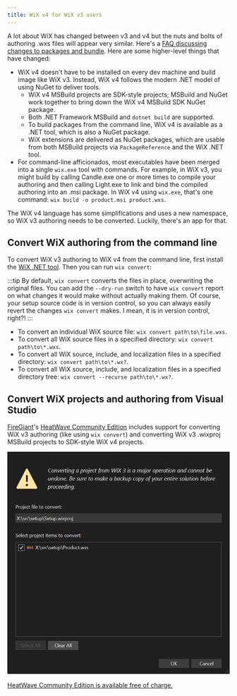 ```yaml
---
title: WiX v4 for WiX v3 users
---
```


A lot about WiX has changed between v3 and v4 but the nuts and bolts of authoring .wxs files will appear very similar. Here's a [FAQ discussing changes to packages and bundle](./faqs/). Here are some higher-level things that have changed:

- WiX v4 doesn't have to be installed on every dev machine and build image like WiX v3. Instead, WiX v4 follows the modern .NET model of using NuGet to deliver tools.
  - WiX v4 MSBuild projects are SDK-style projects; MSBuild and NuGet work together to bring down the WiX v4 MSBuild SDK NuGet package.
  - Both .NET Framework MSBuild and `dotnet build` are supported.
  - To build packages from the command line, WiX v4 is available as a .NET tool, which is also a NuGet package.
  - WiX extensions are delivered as NuGet packages, which are usable from both MSBuild projects via `PackageReference` and the WiX .NET tool.
- For command-line afficionados, most executables have been merged into a single `wix.exe` tool with commands. For example, in WiX v3, you might build by calling Candle.exe one or more times to compile your authoring and then calling Light.exe to link and bind the compiled authoring into an .msi package. In WiX v4 using `wix.exe`, that's one command: `wix build -o product.msi product.wxs`.

The WiX v4 language has some simplifications and uses a new namespace, so WiX v3 authoring needs to be converted. Luckily, there's an app for that.


## Convert WiX authoring from the command line

To convert WiX v3 authoring to WiX v4 from the command line, first install the [WiX .NET tool](/wix/using-wix/#command-line-net-tool). Then you can run `wix convert`:

:::tip
By default, `wix convert` converts the files in place, overwriting the original files. You can add the `--dry-run` switch to have `wix convert` report on what changes it would make without actually making them. Of course, your setup source code is in version control, so you can always easily revert the changes `wix convert` makes. I mean, it is in version control, right?!
:::

- To convert an individual WiX source file: `wix convert path\to\file.wxs`.
- To convert all WiX source files in a specified directory: `wix convert path\to\*.wxs`.
- To convert all WiX source, include, and localization files in a specified directory: `wix convert path\to\*.wx?`.
- To convert all WiX source, include, and localization files in a specified directory tree: `wix convert --recurse path\to\*.wx?`.


## Convert WiX projects and authoring from Visual Studio

[FireGiant](https://www.firegiant.com/)'s [HeatWave Community Edition][heatwave] includes support for converting WiX v3 authoring (like using `wix convert`) and converting WiX v3 .wixproj MSBuild projects to SDK-style WiX v4 projects.

![HeatWave converter screenshot](hwconverter.png)

[HeatWave Community Edition is available free of charge.][heatwave]

[heatwave]: https://www.firegiant.com/wix/heatwave/
